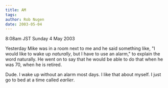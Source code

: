 ```yaml
---
title: AM
tags: 
author: Rob Nugen
date: 2003-05-04
---
```


<p class=date>8:08am JST Sunday 4 May 2003</p>

<p>Yesterday Mike was in a room next to me and he said something like,
"I would like to wake up <em>naturally</em>, but I have to use an
alarm," to explain the word naturally.  He went on to say that he
would be able to do that when he was 70, when he is retired.</p>

<p>Dude.  I wake up without an alarm most days.  I like that about
myself.  I just go to bed at a time called <em>earlier</em>.</p>
